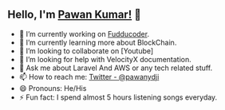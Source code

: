 ## Hello, I'm [Pawan Kumar!](http://fudducoder.com) 👋

- 🔭 I’m currently working on [Fudducoder](http://fudducoder.com/).
- 🌱 I’m currently learning more about BlockChain.
- 👯 I’m looking to collaborate on [Youtube]
- 🤔 I’m looking for help with VelocityX documentation.
- 💬 Ask me about Laravel And AWS or any tech related stuff.
- 📫 How to reach me: [Twitter - @pawanydji](https://twitter.com/pawanydji)
- 😄 Pronouns: He/His
- ⚡ Fun fact: I spend almost 5 hours listening songs everyday.

